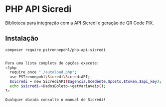 # PHP API Sicredi
Biblioteca para integração com a API Sicredi e geração de QR Code PIX.

## Instalação
```bash
composer require pstrennepohl/php-api-sicredi


Para uma lista completa de opções execute:
<?php
  require_once "./autoload.php";
  use PSTrennepohl\Sicredi\SicrediAPI;
  $sicredi = new SicrediAPI($agencia,$cedente,$posto,$token,$api_key);
  echo $sicredi->DadosBoleto->getVariaveis();
?>

Qualquer dúvida consulte o manual do Sicredi!
